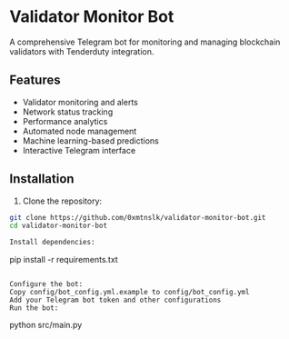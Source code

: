 # Validator Monitor Bot

A comprehensive Telegram bot for monitoring and managing blockchain validators with Tenderduty integration.

## Features

- Validator monitoring and alerts
- Network status tracking
- Performance analytics
- Automated node management
- Machine learning-based predictions
- Interactive Telegram interface

## Installation

1. Clone the repository:
```bash
git clone https://github.com/0xmtnslk/validator-monitor-bot.git
cd validator-monitor-bot

Install dependencies:

```
pip install -r requirements.txt
```

Configure the bot:
Copy config/bot_config.yml.example to config/bot_config.yml
Add your Telegram bot token and other configurations
Run the bot:

```
python src/main.py
```
